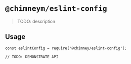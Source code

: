 # `@chimneym/eslint-config`

> TODO: description

## Usage

```
const eslintConfig = require('@chimney/eslint-config');

// TODO: DEMONSTRATE API
```
